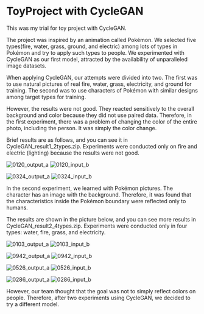 # ToyProject with CycleGAN

This was my trial for toy project with CycleGAN.

The project was inspired by an animation called Pokémon. We selected five types(fire, water, grass, ground, and electric) among lots of types in Pokémon and try to apply such types to people.
We experimented with CycleGAN as our first model, attracted by the availability of unparalleled image datasets.

When applying CycleGAN, our attempts were divided into two. The first was to use natural pictures of real fire, water, grass, electricity, and ground for training. 
The second was to use characters of Pokémon with similar designs among target types for training.

However, the results were not good. They reacted sensitively to the overall background and color because they did not use paired data.
Therefore, in the first experiment, there was a problem of changing the color of the entire photo, including the person. It was simply the color change.

Brief results are as follows, and you can see it in CycleGAN_result1_2types.zip. 
Experiments were conducted only on fire and electric (lighting) because the results were not good.

![0120_output_a](https://github.com/user-attachments/assets/010759ec-8dc3-466c-8be7-83e3ae356064)
![0120_input_b](https://github.com/user-attachments/assets/59bb3193-899f-41b4-9ff9-e42ea3e467d2)

![0324_output_a](https://github.com/user-attachments/assets/454fc64a-9990-42f4-934a-da3f11fb3159)
![0324_input_b](https://github.com/user-attachments/assets/fb4c82c3-aa32-4581-a233-475bebd8d49f)

In the second experiment, we learned with Pokémon pictures. The character has an image with the background.
Therefore, it was found that the characteristics inside the Pokémon boundary were reflected only to humans.

The results are shown in the picture below, and you can see more results in CycleGAN_result2_4types.zip.
Experiments were conducted only in four types: water, fire, grass, and electricity.

![0103_output_a](https://github.com/user-attachments/assets/bed416fa-9a69-4dfa-bfeb-b2b4955d78e0)
![0103_input_b](https://github.com/user-attachments/assets/f4355541-6a75-4e70-a791-66fbc149a4d7)

![0942_output_a](https://github.com/user-attachments/assets/dc7424d4-f498-431d-9b8e-5c42534a40bc)
![0942_input_b](https://github.com/user-attachments/assets/fa1a7acd-f2d9-4d3a-a511-99f7cc298142)

![0526_output_a](https://github.com/user-attachments/assets/920f4e6f-45bd-475b-841b-d37dbb84f808)
![0526_input_b](https://github.com/user-attachments/assets/5313ec68-ff30-48d7-a62b-fa0b85c8f8af)

![0286_output_a](https://github.com/user-attachments/assets/46a7914a-4006-4795-a4b8-862c71eebadf)
![0286_input_b](https://github.com/user-attachments/assets/870bd1c5-5372-4dc6-8cd3-841130d34c41)


However, our team thought that the goal was not to simply reflect colors on people. Therefore, after two experiments using CycleGAN, we decided to try a different model.


